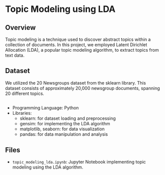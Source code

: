 # Topic Modeling using LDA

## Overview

Topic modeling is a technique used to discover abstract topics within a collection of documents. 
In this project, we employed Latent Dirichlet Allocation (LDA), a popular topic modeling algorithm, to extract topics from text data.

## Dataset

We utilized the 20 Newsgroups dataset from the sklearn library. This dataset consists of approximately 20,000 newsgroup documents, spanning 20 different topics.

## 

- Programming Language: Python
- Libraries:
  - sklearn: for dataset loading and preprocessing
  - gensim: for implementing the LDA algorithm
  - matplotlib, seaborn: for data visualization
  - pandas: for data manipulation and analysis

## Files

- `topic_modeling_lda.ipynb`: Jupyter Notebook implementing topic modeling using the LDA algorithm.
